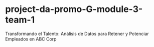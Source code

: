 # project-da-promo-G-module-3-team-1
Transformando el Talento: Análisis de Datos para Retener y Potenciar Empleados en ABC Corp
